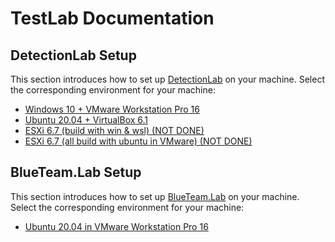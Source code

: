 # TestLab Documentation

## DetectionLab Setup

This section introduces how to set up [DetectionLab](https://github.com/clong/DetectionLab) on your machine. Select the corresponding environment for your machine:

- [Windows 10 + VMware Workstation Pro 16](./DetectionLab_Win_VM.md)
- [Ubuntu 20.04 + VirtualBox 6.1](./DetectionLab_Ubuntu_VB.md)
- [ESXi 6.7 (build with win & wsl) (NOT DONE)](./DetectionLab_ESXi_1.md)
- [ESXi 6.7 (all build with ubuntu in VMware) (NOT DONE)](./DetectionLab_ESXi_2.md)

## BlueTeam.Lab Setup

This section introduces how to set up [BlueTeam.Lab](https://github.com/op7ic/BlueTeam.Lab) on your machine. Select the corresponding environment for your machine:

- [Ubuntu 20.04 in VMware Workstation Pro 16](./BlueTeam.Lab_Ubuntu.md)
